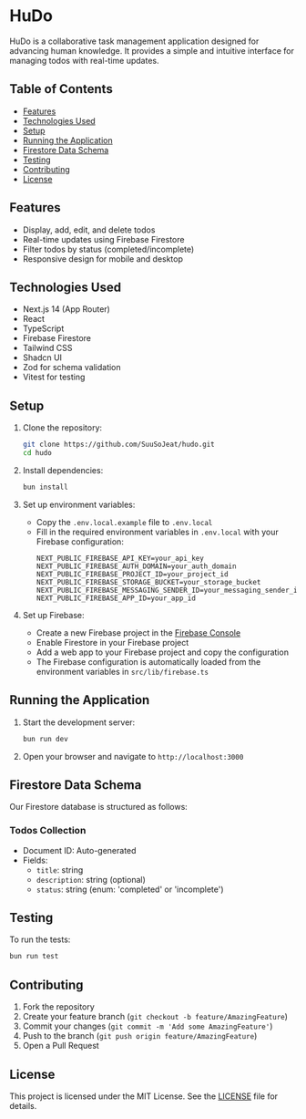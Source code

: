 # HuDo

HuDo is a collaborative task management application designed for advancing human knowledge. It provides a simple and intuitive interface for managing todos with real-time updates.

## Table of Contents

- [Features](#features)
- [Technologies Used](#technologies-used)
- [Setup](#setup)
- [Running the Application](#running-the-application)
- [Firestore Data Schema](#firestore-data-schema)
- [Testing](#testing)
- [Contributing](#contributing)
- [License](#license)

## Features

- Display, add, edit, and delete todos
- Real-time updates using Firebase Firestore
- Filter todos by status (completed/incomplete)
- Responsive design for mobile and desktop

## Technologies Used

- Next.js 14 (App Router)
- React
- TypeScript
- Firebase Firestore
- Tailwind CSS
- Shadcn UI
- Zod for schema validation
- Vitest for testing

## Setup

1. Clone the repository:
   ```sh
   git clone https://github.com/SuuSoJeat/hudo.git
   cd hudo
   ```

2. Install dependencies:
   ```sh
   bun install
   ```

3. Set up environment variables:
   - Copy the `.env.local.example` file to `.env.local`
   - Fill in the required environment variables in `.env.local` with your Firebase configuration:
     ```
     NEXT_PUBLIC_FIREBASE_API_KEY=your_api_key
     NEXT_PUBLIC_FIREBASE_AUTH_DOMAIN=your_auth_domain
     NEXT_PUBLIC_FIREBASE_PROJECT_ID=your_project_id
     NEXT_PUBLIC_FIREBASE_STORAGE_BUCKET=your_storage_bucket
     NEXT_PUBLIC_FIREBASE_MESSAGING_SENDER_ID=your_messaging_sender_id
     NEXT_PUBLIC_FIREBASE_APP_ID=your_app_id
     ```

4. Set up Firebase:
   - Create a new Firebase project in the [Firebase Console](https://console.firebase.google.com/)
   - Enable Firestore in your Firebase project
   - Add a web app to your Firebase project and copy the configuration
   - The Firebase configuration is automatically loaded from the environment variables in `src/lib/firebase.ts`

## Running the Application

1. Start the development server:
   ```sh
   bun run dev
   ```

2. Open your browser and navigate to `http://localhost:3000`

## Firestore Data Schema

Our Firestore database is structured as follows:

### Todos Collection

- Document ID: Auto-generated
- Fields:
  - `title`: string
  - `description`: string (optional)
  - `status`: string (enum: 'completed' or 'incomplete')

## Testing

To run the tests:

```sh
bun run test
```

## Contributing

1. Fork the repository
2. Create your feature branch (`git checkout -b feature/AmazingFeature`)
3. Commit your changes (`git commit -m 'Add some AmazingFeature'`)
4. Push to the branch (`git push origin feature/AmazingFeature`)
5. Open a Pull Request

## License

This project is licensed under the MIT License. See the [LICENSE](LICENSE) file for details.
